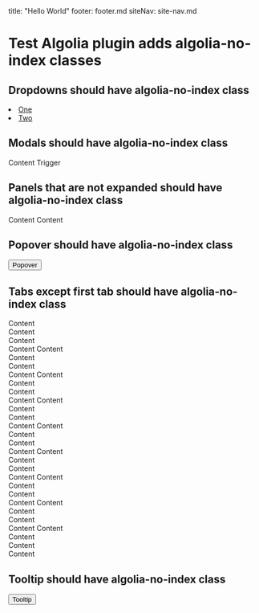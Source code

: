 <frontmatter>
  title: "Hello World"
  footer: footer.md
  siteNav: site-nav.md
</frontmatter>

# Test Algolia plugin adds algolia-no-index classes

## Dropdowns should have algolia-no-index class

<dropdown text="Dropdown">
  <li><a class="dropdown-item" href="/">One</a></li>
  <li><a class="dropdown-item" href="/">Two</a></li>
</dropdown>

## Modals should have algolia-no-index class

<modal title="Modal" id="modal:trigger_id">
  Content
</modal>
<trigger for="modal:trigger_id">Trigger</trigger>

## Panels that are not expanded should have algolia-no-index class

<panel header="Panel">
  Content
</panel>

<panel header="Panel" expanded>
  Content
</panel>

## Popover should have algolia-no-index class

<popover effect="fade" content="Content" placement="top">
  <button class="btn btn-secondary">Popover</button>
</popover>

## Tabs except first tab should have algolia-no-index class

<tabs>
  <tab header="First Tab">
    Content<br />Content<br />Content<br />Content
  </tab>
  <tab header="Second Tab">
    Content<br />Content<br />Content<br />Content
  </tab>
</tabs>

<tabs>
  <tab-group header="First Group">
    <tab header="First Tab">
      Content<br />Content<br />Content<br />Content
    </tab>
    <tab header="Second Tab">
      Content<br />Content<br />Content<br />Content
    </tab>
  </tab-group>
  <tab-group header="Second Group">
    <tab header="First Tab">
      Content<br />Content<br />Content<br />Content
    </tab>
    <tab header="Second Tab">
      Content<br />Content<br />Content<br />Content
    </tab>
  </tab-group>
</tabs>

<tabs>
  <tab-group header="Outer One">
    <tab header="First Tab">
      Content<br />Content<br />Content<br />Content
    </tab>
    <tab header="Second Tab">
      Content<br />Content<br />Content<br />Content
    </tab>
  </tab-group>
  <tab header="Outer Two">
    Content<br />Content<br />Content<br />Content
  </tab>
</tabs>

## Tooltip should have algolia-no-index class

<tooltip header content="Content" placement="top">
  <button class="btn btn-secondary">Tooltip</button>
</tooltip>